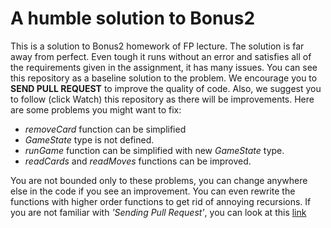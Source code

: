 # A humble solution to Bonus2

This is a solution to Bonus2 homework of FP lecture. The solution is far away from perfect. Even tough it runs without an error and satisfies all of the requirements given in the assignment, it has many issues. You can see this repository as a baseline solution to the problem. We encourage you to **SEND PULL REQUEST** to improve the quality of code. Also, we suggest you to follow (click Watch) this repository as there will be improvements. Here are some problems you might want to fix:
- *removeCard* function can be simplified
- *GameState* type is not defined.
- *runGame* function can be simplified with new *GameState* type.
- *readCards* and *readMoves* functions can be improved.

You are not bounded only to these problems, you can change anywhere else in the code if you see an improvement. You can even rewrite the functions with higher order functions to get rid of annoying recursions. If you are not familiar with *'Sending Pull Request'*, you can look at this [link](https://help.github.com/articles/creating-a-pull-request/)
